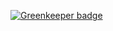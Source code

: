 
[![Greenkeeper badge](https://badges.greenkeeper.io/ctco-dev/webrtc-server.svg)](https://greenkeeper.io/)
